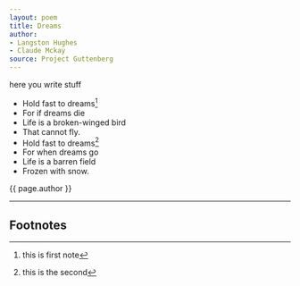 ```yaml
---
layout: poem
title: Dreams
author: 
- Langston Hughes
- Claude Mckay
source: Project Guttenberg
---
```


here you write stuff

- Hold fast to dreams[^fn1]
- For if dreams die
- Life is a broken-winged bird
- That cannot fly.
- Hold fast to dreams[^fn2]
- For when dreams go
- Life is a barren field
- Frozen with snow.

<p class="citation">{{ page.author }}</p>

---

## Footnotes

[^fn1]: this is first note
[^fn2]: this is the second

